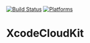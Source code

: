 [![Build Status][build status badge]][build status]
[![Platforms][platforms badge]][platforms]

# XcodeCloudKit

[build status]: https://github.com/runway-org/xcode-cloud-kit/actions
[build status badge]: https://github.com/runway-org/xcode-cloud-kit/workflows/CI/badge.svg
[platforms]: https://swiftpackageindex.com/runway-org/xcode-cloud-kit
[platforms badge]: https://img.shields.io/endpoint?url=https%3A%2F%2Fswiftpackageindex.com%2Fapi%2Fpackages%2Fmattmassicotte%2FPackageTemplate%2Fbadge%3Ftype%3Dplatforms
